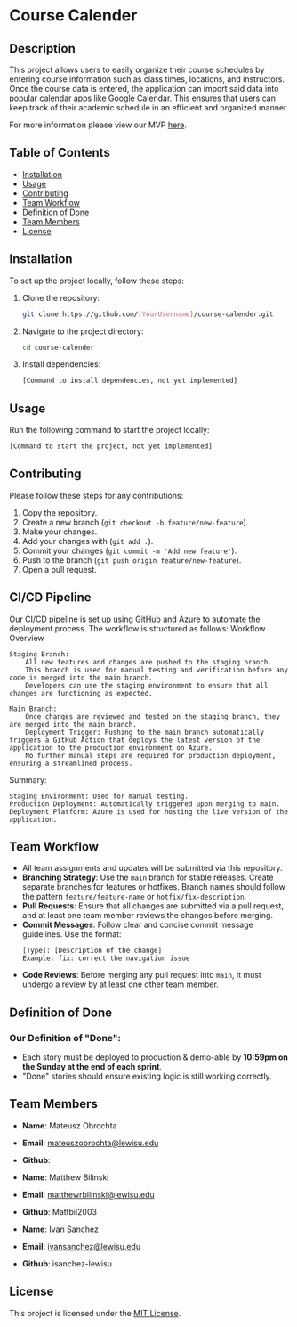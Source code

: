 # Course Calender

## Description

This project allows users to easily organize their course schedules by entering course information such as class times, locations, and instructors. Once the course data is entered, the application can import said data into popular calendar apps like Google Calendar. This ensures that users can keep track of their academic schedule in an efficient and organized manner.

For more information please view our MVP [here](./mvp.md).

## Table of Contents

- [Installation](#installation)
- [Usage](#usage)
- [Contributing](#contributing)
- [Team Workflow](#team-workflow)
- [Definition of Done](#definition-of-done)
- [Team Members](#team-members)
- [License](#license)

## Installation

To set up the project locally, follow these steps:

1. Clone the repository:
   ```bash
   git clone https://github.com/[YourUsername]/course-calender.git
   ```
2. Navigate to the project directory:
   ```bash
   cd course-calender
   ```
3. Install dependencies:
   ```bash
   [Command to install dependencies, not yet implemented]
   ```

## Usage

Run the following command to start the project locally:

```bash
[Command to start the project, not yet implemented]
```

## Contributing

Please follow these steps for any contributions:

1. Copy the repository.
2. Create a new branch (`git checkout -b feature/new-feature`).
3. Make your changes.
4. Add your changes with (`git add .`).
5. Commit your changes (`git commit -m 'Add new feature'`).
6. Push to the branch (`git push origin feature/new-feature`).
7. Open a pull request.

## CI/CD Pipeline

Our CI/CD pipeline is set up using GitHub and Azure to automate the deployment process. The workflow is structured as follows:
Workflow Overview

    Staging Branch:
        All new features and changes are pushed to the staging branch.
        This branch is used for manual testing and verification before any code is merged into the main branch.
        Developers can use the staging environment to ensure that all changes are functioning as expected.

    Main Branch:
        Once changes are reviewed and tested on the staging branch, they are merged into the main branch.
        Deployment Trigger: Pushing to the main branch automatically triggers a GitHub Action that deploys the latest version of the application to the production environment on Azure.
        No further manual steps are required for production deployment, ensuring a streamlined process.

Summary:

    Staging Environment: Used for manual testing.
    Production Deployment: Automatically triggered upon merging to main.
    Deployment Platform: Azure is used for hosting the live version of the application.

## Team Workflow

- All team assignments and updates will be submitted via this repository.
- **Branching Strategy**: Use the `main` branch for stable releases. Create separate branches for features or hotfixes. Branch names should follow the pattern `feature/feature-name` or `hotfix/fix-description`.
- **Pull Requests**: Ensure that all changes are submitted via a pull request, and at least one team member reviews the changes before merging.
- **Commit Messages**: Follow clear and concise commit message guidelines. Use the format:
  ```
  [Type]: [Description of the change]
  Example: fix: correct the navigation issue
  ```
- **Code Reviews**: Before merging any pull request into `main`, it must undergo a review by at least one other team member.

## Definition of Done

### Our Definition of "Done":
- Each story must be deployed to production & demo-able by **10:59pm on the Sunday at the end of each sprint**.
- "Done" stories should ensure existing logic is still working correctly.


## Team Members

- **Name**: Mateusz Obrochta
- **Email**: mateuszobrochta@lewisu.edu
- **Github**:

- **Name**: Matthew Bilinski
- **Email**: matthewrbilinski@lewisu.edu
- **Github**: Mattbil2003


- **Name**: Ivan Sanchez
- **Email**: ivansanchez@lewisu.edu
- **Github**: isanchez-lewisu

## License

This project is licensed under the [MIT License](LICENSE).
